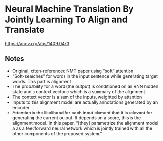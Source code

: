 # Neural Machine Translation By Jointly Learning To Align and Translate

https://arxiv.org/abs/1409.0473

## Notes

- Original, often-referenced NMT paper using “soft” attention
- “Soft-searches” for words in the input sentence while generating target words. This part is alignment
- The probability for a word (the output) is conditioned on an RNN hidden state and a context vector c which is a summary of the alignment.
- The context vector is a sum of the inputs, weighted by attention
- Inputs to this alignment model are actually annotations generated by an encoder
- Attention is the likelihood for each input element that it is relevant for generating the current output. It depends on a score, this is the alignment model. In this paper, “[they] parametrize the alignment model a as a feedforward neural network which is jointly trained with all the other components of the proposed system.”

